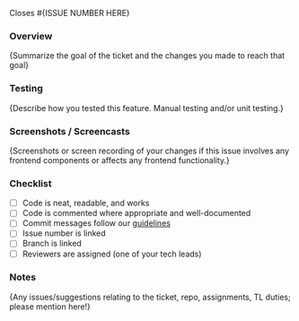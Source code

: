 Closes #{ISSUE NUMBER HERE}

### Overview

{Summarize the goal of the ticket and the changes you made to reach that goal}

### Testing

{Describe how you tested this feature. Manual testing and/or unit testing.}

### Screenshots / Screencasts

{Screenshots or screen recording of your changes if this issue involves any frontend components or affects any frontend functionality.}

### Checklist
- [ ] Code is neat, readable, and works
- [ ] Code is commented where appropriate and well-documented
- [ ] Commit messages follow our [guidelines](https://www.conventionalcommits.com)
- [ ] Issue number is linked
- [ ] Branch is linked
- [ ] Reviewers are assigned (one of your tech leads)

### Notes

{Any issues/suggestions relating to the ticket, repo, assignments, TL duties; please mention here!}
